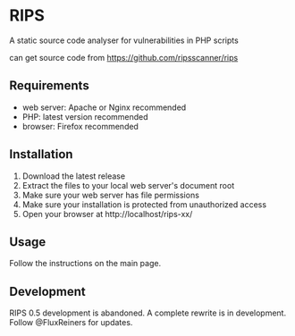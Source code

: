 # RIPS
A static source code analyser for vulnerabilities in PHP scripts

can get source code from https://github.com/ripsscanner/rips

## Requirements
* web server: Apache or Nginx recommended
* PHP: latest version recommended
* browser: Firefox recommended

## Installation
1. Download the latest release
2. Extract the files to your local web server's document root 
3. Make sure your web server has file permissions
4. Make sure your installation is protected from unauthorized access
5. Open your browser at http://localhost/rips-xx/ 

## Usage
Follow the instructions on the main page.

## Development
RIPS 0.5 development is abandoned. A complete rewrite is in development. Follow @FluxReiners for updates. 
